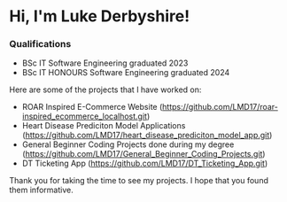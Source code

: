# Hi, I'm Luke Derbyshire!

### Qualifications
- BSc IT Software Engineering graduated 2023
- BSc IT HONOURS Software Engineering graduated 2024

Here are some of the projects that I have worked on:

- ROAR Inspired E-Commerce Website  (https://github.com/LMD17/roar-inspired_ecommerce_localhost.git)
- Heart Disease Prediciton Model Applications  (https://github.com/LMD17/heart_disease_prediciton_model_app.git)
- General Beginner Coding Projects done during my degree  (https://github.com/LMD17/General_Beginner_Coding_Projects.git)
- DT Ticketing App  (https://github.com/LMD17/DT_Ticketing_App.git)


Thank you for taking the time to see my projects. I hope that you found them informative.
